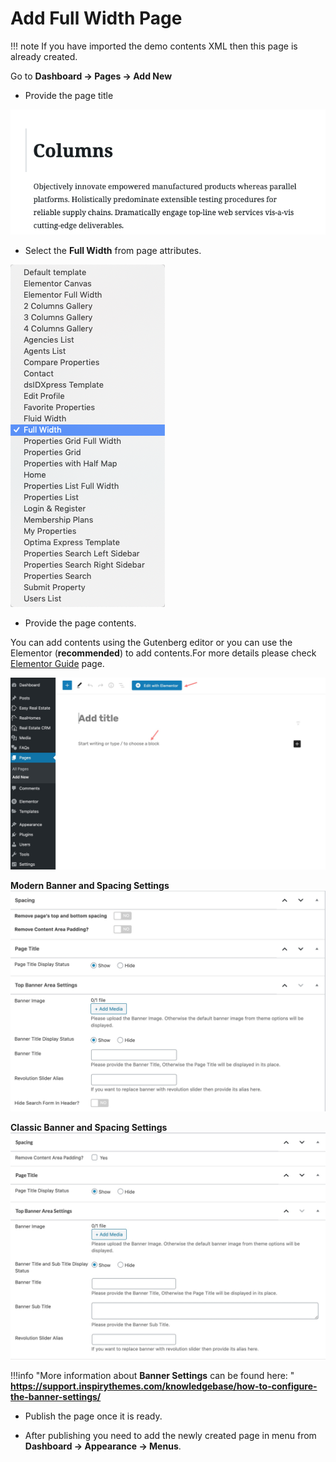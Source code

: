 # Add Full Width Page

!!! note
    If you have imported the demo contents XML then this page is already created.

Go to **Dashboard → Pages → Add New**

- Provide the page title

![Add Full Width Page](images/create-pages/add-full-width-page.png)

- Select the **Full Width** from page attributes.

![Full Width Template](images/create-pages/full-width-template.png)

- Provide the page contents.

You can add contents using the Gutenberg editor or you can use the Elementor (**recommended**) to add contents.For more details please check [Elementor Guide](intro-and-installation-elementor.md) page.

![Full Width Content](images/create-pages/full-width-content.jpg)

**Modern Banner and Spacing Settings**
![Banner And Spacing](images/news-page/banner-spacing.jpg)

**Classic Banner and Spacing Settings**
![Banner And Spacing](images/news-page/banner-spacing-classic.jpg)

!!!info "More information about **Banner Settings** can be found here: "
    **https://support.inspirythemes.com/knowledgebase/how-to-configure-the-banner-settings/**

- Publish the page once it is ready.

- After publishing you need to add the newly created page in menu from **Dashboard → Appearance → Menus**.
